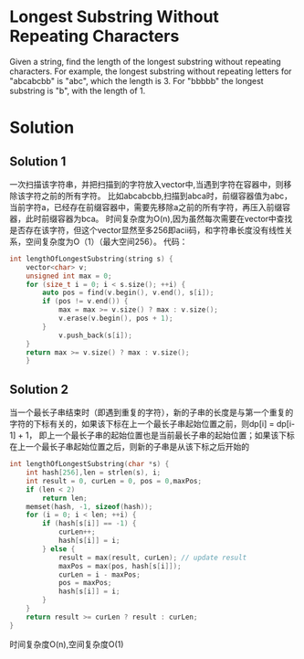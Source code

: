 # Longest Substring Without Repeating Characters
Given a string, find the length of the longest substring without repeating characters.
For example, the longest substring without repeating letters for "abcabcbb" is "abc", which the length is 3.
For "bbbbb" the longest substring is "b", with the length of 1.
# Solution

## Solution 1
一次扫描该字符串，并把扫描到的字符放入vector中,当遇到字符在容器中，则移除该字符之前的所有字符。
比如abcabcbb,扫描到abca时，前缀容器值为abc，当前字符a，已经存在前缀容器中，需要先移除a之前的所有字符，再压入前缀容器，此时前缀容器为bca。
时间复杂度为O(n),因为虽然每次需要在vector中查找是否存在该字符，但这个vector显然至多256即acii码，和字符串长度没有线性关系，空间复杂度为O（1）（最大空间256）。
代码：
```c
int lengthOfLongestSubstring(string s) {
	vector<char> v;
	unsigned int max = 0;
	for (size_t i = 0; i < s.size(); ++i) {
		auto pos = find(v.begin(), v.end(), s[i]);
		if (pos != v.end()) {
			max = max >= v.size() ? max : v.size();
			v.erase(v.begin(), pos + 1);
		}
			v.push_back(s[i]);
	}
	return max >= v.size() ? max : v.size();
    }
```

## Solution 2

当一个最长子串结束时（即遇到重复的字符），新的子串的长度是与第一个重复的字符的下标有关的，如果该下标在上一个最长子串起始位置之前，则dp[i] = dp[i-1] + 1，
即上一个最长子串的起始位置也是当前最长子串的起始位置；如果该下标在上一个最长子串起始位置之后，则新的子串是从该下标之后开始的
```c
int lengthOfLongestSubstring(char *s) {
	int hash[256],len = strlen(s), i;
	int result = 0, curLen = 0, pos = 0,maxPos;
	if (len < 2)
		return len;
	memset(hash, -1, sizeof(hash));
	for (i = 0; i < len; ++i) {
		if (hash[s[i]] == -1) {
			curLen++;
			hash[s[i]] = i;
		} else {
			result = max(result, curLen); // update result
			maxPos = max(pos, hash[s[i]]);
			curLen = i - maxPos;
			pos = maxPos;
			hash[s[i]] = i;
		}
	}
	return result >= curLen ? result : curLen;
}
```

时间复杂度O(n),空间复杂度O(1)
